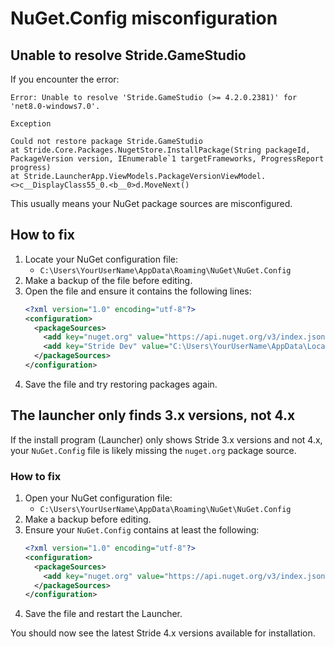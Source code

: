 # NuGet.Config misconfiguration

## Unable to resolve Stride.GameStudio

If you encounter the error:

```
Error: Unable to resolve 'Stride.GameStudio (>= 4.2.0.2381)' for 'net8.0-windows7.0'.

Exception

Could not restore package Stride.GameStudio
at Stride.Core.Packages.NugetStore.InstallPackage(String packageId, PackageVersion version, IEnumerable`1 targetFrameworks, ProgressReport progress)
at Stride.LauncherApp.ViewModels.PackageVersionViewModel.<>c__DisplayClass55_0.<b__0>d.MoveNext()
```

This usually means your NuGet package sources are misconfigured.

## How to fix

1. Locate your NuGet configuration file:
   - `C:\Users\YourUserName\AppData\Roaming\NuGet\NuGet.Config`
2. Make a backup of the file before editing.
3. Open the file and ensure it contains the following lines:
    ```xml
    <?xml version="1.0" encoding="utf-8"?>
    <configuration>
      <packageSources>
        <add key="nuget.org" value="https://api.nuget.org/v3/index.json" protocolVersion="3" />
        <add key="Stride Dev" value="C:\Users\YourUserName\AppData\Local\Stride\NugetDev" />
      </packageSources>
    </configuration>
    ```
4. Save the file and try restoring packages again.

## The launcher only finds 3.x versions, not 4.x

If the install program (Launcher) only shows Stride 3.x versions and not 4.x, your `NuGet.Config` file is likely missing the `nuget.org` package source.

### How to fix

1. Open your NuGet configuration file:
   - `C:\Users\YourUserName\AppData\Roaming\NuGet\NuGet.Config`
2. Make a backup before editing.
3. Ensure your `NuGet.Config` contains at least the following:
    ```xml
    <?xml version="1.0" encoding="utf-8"?>
    <configuration>
      <packageSources>
        <add key="nuget.org" value="https://api.nuget.org/v3/index.json" protocolVersion="3" />
      </packageSources>
    </configuration>
    ```
4. Save the file and restart the Launcher.

You should now see the latest Stride 4.x versions available for installation.